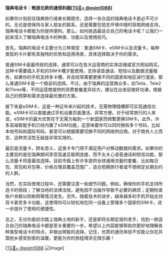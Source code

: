 **瑞典电话卡：畅游北欧的通信利器[[TG💪+ @esim1088](https://t.me/s/esim1088)]**

如果你计划前往瑞典旅行或者长期居住，选择一张合适的瑞典电话卡是必不可少的。无论是想保持与家人朋友的联系，还是需要在陌生环境中随时获取网络支持，瑞典电话卡都能为你提供便利。那么，如何挑选最适合自己的电话卡呢？让我们一起来深入了解瑞典电话卡的种类、功能以及使用技巧。

首先，瑞典的电话卡主要分为三种类型：普通SIM卡、eSIM卡以及流量卡。每种类型的卡片都有其独特的优势和适用场景，具体选择取决于你的需求。

普通SIM卡是最传统的选择，通常可以在各大运营商的实体店铺或官方网站购买。这种卡需要插入手机的SIM卡槽才能使用，支持语音通话、短信以及数据流量服务。如果你的手机支持多卡槽，并且经常需要更换不同的国家和地区进行漫游，那么普通SIM卡是一个稳妥的选择。不过，由于瑞典的运营商众多，如Telia、Tele2和Three等，不同运营商提供的资费套餐差异较大，建议在出发前做好功课，根据自己的预算和需求选择最优惠的方案。

接下来是eSIM卡，这是一种近年来兴起的技术，无需物理插槽即可实现通信功能。eSIM卡可以直接通过手机设置页面激活，非常方便。对于经常旅行的人来说，eSIM卡的最大优势在于无需为每到一个新国家而频繁更换SIM卡。此外，许多高端智能手机已经内置了eSIM功能，这意味着你可以同时拥有多个号码，比如本地号码和国际号码，甚至可以根据需要切换不同的网络供应商。对于商务人士而言，这种灵活性无疑是非常实用的。

最后是流量卡，顾名思义，这类卡专门用于满足用户对移动数据的需求。如果你的主要目的是在瑞典期间享受高速互联网连接，而不太关心语音通话和短信功能，那么流量卡将是最佳选择。目前市面上有许多提供全球通用流量的套餐，比如每日包、周包和月包等，价格合理且覆盖范围广，适合短期旅行者或不想绑定长期合约的人群。

当然，在实际使用过程中，还需要注意一些细节问题。例如，确保你的手机支持所选卡的频段；了解当地的法律法规，避免因不当操作导致不必要的麻烦；定期检查账户余额以防断网等情况发生。另外，随着技术的进步，越来越多的手机开始支持双卡甚至多卡功能，这使得你可以轻松地在同一设备上管理多个国家的SIM卡，进一步提升了使用的便捷性。

总之，无论你是初次踏上瑞典土地的新手，还是即将长期定居的老手，找到一款适合自己的瑞典电话卡都是至关重要的一步。希望以上内容能够帮助你更好地理解各种类型电话卡的特点，并做出明智的选择。记住，优质的通讯体验不仅能让你在异国他乡感受到家的温暖，更能为你的旅程增添无限乐趣！

[[TG💪+ @esim1088](https://t.me/s/esim1088) ![Image](https://i.postimg.cc/4NQfJmqS/Snipaste-2025-05-13-00-14-12.png)]